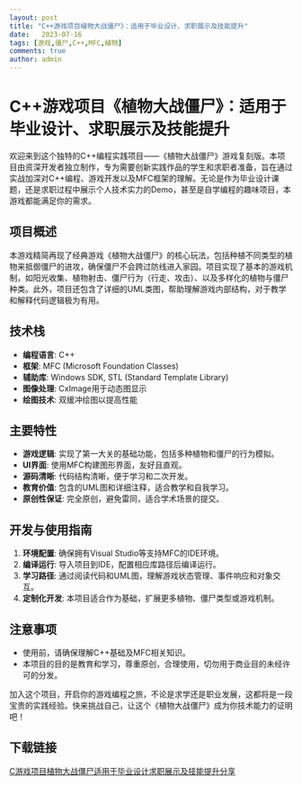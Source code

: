 ```yaml
---
layout: post
title: "C++游戏项目植物大战僵尸》：适用于毕业设计、求职展示及技能提升"
date:   2023-07-16
tags: [游戏,僵尸,C++,MFC,植物]
comments: true
author: admin
---
```

# C++游戏项目《植物大战僵尸》：适用于毕业设计、求职展示及技能提升

欢迎来到这个独特的C++编程实践项目——《植物大战僵尸》游戏复刻版。本项目由资深开发者独立制作，专为需要创新实践作品的学生和求职者准备，旨在通过实战加深对C++编程、游戏开发以及MFC框架的理解。无论是作为毕业设计课题，还是求职过程中展示个人技术实力的Demo，甚至是自学编程的趣味项目，本游戏都能满足你的需求。

## 项目概述

本游戏精简再现了经典游戏《植物大战僵尸》的核心玩法，包括种植不同类型的植物来抵御僵尸的进攻，确保僵尸不会跨过防线进入家园。项目实现了基本的游戏机制，如阳光收集、植物射击、僵尸行为（行走、攻击）、以及多样化的植物与僵尸种类。此外，项目还包含了详细的UML类图，帮助理解游戏内部结构，对于教学和解释代码逻辑极为有用。

## 技术栈

- **编程语言**: C++
- **框架**: MFC (Microsoft Foundation Classes)
- **辅助库**: Windows SDK, STL (Standard Template Library)
- **图像处理**: CxImage用于动态图显示
- **绘图技术**: 双缓冲绘图以提高性能

## 主要特性

- **游戏逻辑**: 实现了第一大关的基础功能，包括多种植物和僵尸的行为模拟。
- **UI界面**: 使用MFC构建图形界面，友好且直观。
- **源码清晰**: 代码结构清晰，便于学习和二次开发。
- **教育价值**: 包含的UML图和详细注释，适合教学和自我学习。
- **原创性保证**: 完全原创，避免雷同，适合学术场景的提交。

## 开发与使用指南

1. **环境配置**: 确保拥有Visual Studio等支持MFC的IDE环境。
2. **编译运行**: 导入项目到IDE，配置相应库路径后编译运行。
3. **学习路径**: 通过阅读代码和UML图，理解游戏状态管理、事件响应和对象交互。
4. **定制化开发**: 本项目适合作为基础，扩展更多植物、僵尸类型或游戏机制。

## 注意事项

- 使用前，请确保理解C++基础及MFC相关知识。
- 本项目的目的是教育和学习，尊重原创，合理使用，切勿用于商业目的未经许可的分发。

加入这个项目，开启你的游戏编程之旅，不论是求学还是职业发展，这都将是一段宝贵的实践经验。快来挑战自己，让这个《植物大战僵尸》成为你技术能力的证明吧！

## 下载链接

[C游戏项目植物大战僵尸适用于毕业设计求职展示及技能提升分享](https://pan.quark.cn/s/9825eac2620d)